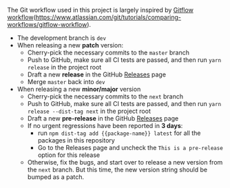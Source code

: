 
The Git workflow used in this project is largely inspired by [Gitflow workflow]()(https://www.atlassian.com/git/tutorials/comparing-workflows/gitflow-workflow).

* The development branch is `dev`
* When releasing a new **patch** version:
	* Cherry-pick the necessary commits to the `master` branch
	* Push to GitHub, make sure all CI tests are passed, and then run `yarn release` in the project root
	* Draft a new **release** in the GitHub [Releases](https://github.com/vuejs/vue-cli/releases) page
	* Merge `master` back into `dev`
* When releasing a new **minor/major** version
	* Cherry-pick the necessary commits to the `next` branch
	* Push to GitHub, make sure all CI tests are passed, and then run `yarn release --dist-tag next` in the project root
	* Draft a new **pre-release** in the GitHub [Releases](https://github.com/vuejs/vue-cli/releases) page
	* If no urgent regressions have been reported in **3 days**:
		* run `npm dist-tag add {{package-name}} latest` for all the packages in this repository
		* Go to the Releases page and uncheck the `This is a pre-release` option for this release
	* Otherwise, fix the bugs, and start over to release a new version from the `next` branch. But this time, the new version string should be bumped as a patch.